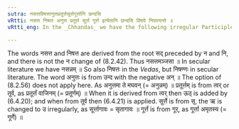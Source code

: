 ```yaml
---
sutra: नसत्तविषत्तानुत्तप्रतूर्त्तसूर्त्तगूर्त्तानि छन्दसि
vRtti: नसत्त निषत्त अनुत्त प्रतूर्त्त सूर्त्त गूर्त्त इत्येतानि छन्दसि विषये निपात्यन्ते ॥
vRtti_eng: In the _Chhandas_ we have the following irregular Participles:- _nasatta_, _nishatta_, _anutta_, _praturtta_, _surtta_, _gurtta_.

---
```

The words नसत्त and निषत्त are derived from the root  सद् preceded by न and नि, and there is not the न change of (8.2.42). Thus नसत्तमञ्जसा ॥ In secular literature we have नसन्नम् ॥ So also निषत्तः in the _Vedas_, but निषण्णः in secular literature. The word अनुत्तः is from उन्द with the negative अन् ॥ The option of (8.2.56) does not apply here. As अनुत्तमा ते मघवन् (= अनुन्नम्) ॥ प्रतूर्त्तम् is from त्वर् or तूर्व, as प्रतूर्त्तं वाजिनम् (= प्रतूर्णम्) ॥ When it is derived from त्वर् then ऊठ् is added by (6.4.20); and when from तूर्व then (6.4.21) is applied. सूर्त्ते is from सृ, the ऋ is changed to उ irregularly, as सूर्त्तागावः = सृतागावः ॥ गूर्त्तं is from गूर्, as गूर्त्ता अमृतस्य (= गूर्णे) ॥ 
